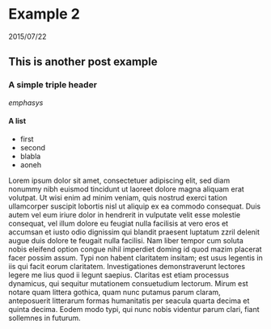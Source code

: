 # Example 2
2015/07/22

## This is another post example

### A simple triple header

*emphasys*

#### A list

* first
* second 
* blabla
* aoneh


Lorem ipsum dolor sit amet, consectetuer adipiscing elit, sed diam
nonummy nibh euismod tincidunt ut laoreet dolore magna aliquam erat
volutpat. Ut wisi enim ad minim veniam, quis nostrud exerci tation
ullamcorper suscipit lobortis nisl ut aliquip ex ea commodo consequat.
Duis autem vel eum iriure dolor in hendrerit in vulputate velit esse
molestie consequat, vel illum dolore eu feugiat nulla facilisis at vero
eros et accumsan et iusto odio dignissim qui blandit praesent luptatum
zzril delenit augue duis dolore te feugait nulla facilisi. Nam liber
tempor cum soluta nobis eleifend option congue nihil imperdiet doming id
quod mazim placerat facer possim assum. Typi non habent claritatem
insitam; est usus legentis in iis qui facit eorum claritatem.
Investigationes demonstraverunt lectores legere me lius quod ii legunt
saepius. Claritas est etiam processus dynamicus, qui sequitur mutationem
consuetudium lectorum. Mirum est notare quam littera gothica, quam nunc
putamus parum claram, anteposuerit litterarum formas humanitatis per
seacula quarta decima et quinta decima. Eodem modo typi, qui nunc nobis
videntur parum clari, fiant sollemnes in futurum.
